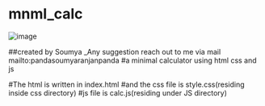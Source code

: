# mnml_calc
![image](https://user-images.githubusercontent.com/52853367/132953585-18212e8f-95af-40f5-8dbd-d39c426d6006.png)


##created by Soumya
_Any suggestion reach out to me via mail mailto:pandasoumyaranjanpanda
#a minimal calculator using html css and js 


#The html is written in index.html 
#and the css file is style.css(residing inside css directory)
#js file is calc.js(residing under JS directory)
